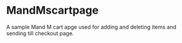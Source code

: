 # MandMscartpage
A sample Mand M cart apge used for adding and deleting items and sending till checkout page.
